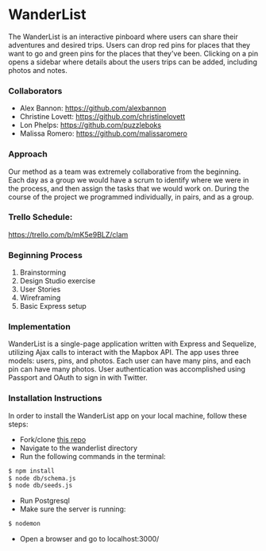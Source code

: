 # WanderList
The WanderList is an interactive pinboard where users can share their adventures and desired trips. Users can drop red pins for places that they want to go and green pins for the places that they've been. Clicking on a pin opens a sidebar where details about the users trips can be added, including photos and notes.

### Collaborators
- Alex Bannon: https://github.com/alexbannon
- Christine Lovett: https://github.com/christinelovett
- Lon Phelps: https://github.com/puzzleboks
- Malissa Romero: https://github.com/malissaromero

### Approach
Our method as a team was extremely collaborative from the beginning. Each day as a group we would have a scrum to identify where we were in the process, and then assign the tasks that we would work on. During the course of the project we programmed individually, in pairs, and as a group.

### Trello Schedule:

https://trello.com/b/mK5e9BLZ/clam

### Beginning Process
1. Brainstorming
2. Design Studio exercise
3. User Stories
4. Wireframing
5. Basic Express setup

### Implementation
WanderList is a single-page application written with Express and Sequelize, utilizing Ajax calls to interact with the Mapbox API. The app uses three models: users, pins, and photos. Each user can have many pins, and each pin can have many photos. User authentication was accomplished using Passport and OAuth to sign in with Twitter.

### Installation Instructions

In order to install the WanderList app on your local machine, follow these steps:

* Fork/clone [this repo](https://github.com/alexbannon/wanderlist)
* Navigate to the wanderlist directory
* Run the following commands in the terminal:
```bash
$ npm install
$ node db/schema.js
$ node db/seeds.js
```
* Run Postgresql
* Make sure the server is running:
```bash
$ nodemon
```
* Open a browser and go to localhost:3000/
